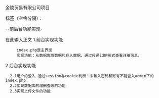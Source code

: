﻿金陵贸易有限公司项目

标签（空格分隔）：

--前后台功能实现-

在此输入正文
1.前台实现功能 

         index.php是主界面
         实现功能：从数据库取数据和存入数据，通过传递id的形式查看详细信息。
         
2.后台实现功能

      2.1用户的登入 通过session与cookie判断！未输入密码和账号不能登入admin下的index.php
      2.2实现数据库的增删查改的功能
      2.3实现上传文件的功能
     
      
      
      



